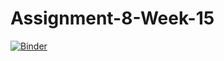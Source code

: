 # Assignment-8-Week-15

[![Binder](https://mybinder.org/badge_logo.svg)](https://mybinder.org/v2/gh/MartinMoller/Assignment-8-Feature-spaces.git/master)
